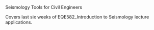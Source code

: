 
Seismology Tools for Civil Engineers

Covers last six weeks of EQE582_Introduction to Seismology lecture applications. 
